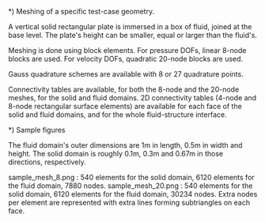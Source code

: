 *) Meshing of a specific test-case geometry.

A vertical solid rectangular plate is immersed in a box of fluid, joined at the base level. 
The plate's height can be smaller, equal or larger than the fluid's.

Meshing is done using block elements. 
For pressure DOFs, linear 8-node blocks are used.
For velocity DOFs, quadratic 20-node blocks are used.

Gauss quadrature schemes are available with 8 or 27 quadrature points.

Connectivity tables are available, for both the 8-node and the 20-node meshes, for the solid and fluid domains.
2D connectivity tables (4-node and 8-node rectangular surface elements) are available for each face of the solid and fluid domains,
and for the whole fluid-structure interface.

*) Sample figures

The fluid domain's outer dimensions are 1m in length, 0.5m in width and height.
The solid domain is roughly 0.1m, 0.3m and 0.67m in those directions, respectively.

sample_mesh_8.png  : 540 elements for the solid domain, 6120 elements for the fluid domain, 7880 nodes.
sample_mesh_20.png : 540 elements for the solid domain, 6120 elements for the fluid domain, 30234 nodes. Extra nodes per element are represented with extra lines forming subtriangles on each face.
